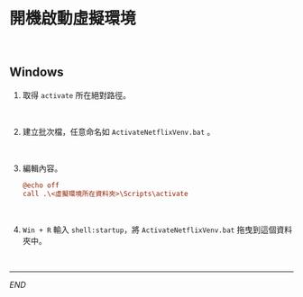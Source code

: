 # 開機啟動虛擬環境

<br>

## Windows

1. 取得 `activate` 所在絕對路徑。

<br>

2. 建立批次檔，任意命名如 `ActivateNetflixVenv.bat` 。

<br>

3. 編輯內容。
    
    ```ini
    @echo off
    call .\<虛擬環境所在資料夾>\Scripts\activate
    ```

<br>

4. `Win + R` 輸入 `shell:startup`，將 `ActivateNetflixVenv.bat` 拖曳到這個資料夾中。


<br>

---

_END_
